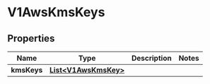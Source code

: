 # V1AwsKmsKeys

## Properties
Name | Type | Description | Notes
------------ | ------------- | ------------- | -------------
**kmsKeys** | [**List&lt;V1AwsKmsKey&gt;**](V1AwsKmsKey.md) |  | 
